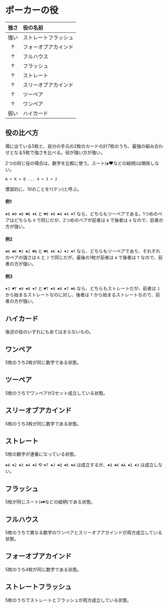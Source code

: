 # ポーカーの役

|強さ|役の名前            |
|:--:|:------------------ |
|強い|ストレートフラッシュ|
|↑  |フォーオブアカインド|
|↑  |フルハウス          |
|↑  |フラッシュ          |
|↑  |ストレート          |
|↑  |スリーオブアカインド|
|↑  |ツーペア            |
|↑  |ワンペア            |
|弱い|ハイカード          |

## 役の比べ方

場に出ている5枚と、自分の手元の2枚のカードの計7枚のうち、最強の組み合わせとなる5枚で強さを比べる。役が強い方が強い。

2つの同じ役の場合は、数字を比較に使う。スート(♠♥などの絵柄)は関係しない。

```
A > K > Q ... 4 > 3 > 2
```

慣習的に、10のことを`T`(テン)と呼ぶ。

#### 例1

`♠9 ♣9 ♠8 ♥8 ♦K` と `♥9 ♦9 ♣4 ♦4 ♦T` なら、どちらもツーペアである。1つめのペアはどちらも `9` で同じだが、2つめのペアが前者は `8` で後者は `4` なので、前者の方が強い。

#### 例2

`♠K ♣K ♥J ♣J ♥A` と `♥K ♦K ♠J ♦J ♠T` なら、どちらもツーペアであり、それぞれのペアの強さは `K` と `J` で同じだが、最後の1枚が前者は `A` で後者は `T` なので、前者の方が強い。

#### 例3

`♦J ♥T ♠9 ♠8 ♠7` と `♥T ♠9 ♠8 ♠7 ♣6` なら、どちらもストレートだが、前者は `J` から始まるストレートなのに対し、後者は `T` から始まるストレートなので、前者の方が強い。

## ハイカード

後述の役のいずれにもあてはまらないもの。

## ワンペア

5枚のうち2枚が同じ数字である状態。

## ツーペア

5枚のうちでワンペアが2セット成立している状態。

## スリーオブアカインド

5枚のうち3枚が同じ数字である状態。

## ストレート

5枚の数字が連番になっている状態。

`♠A ♠2 ♠3 ♠4 ♠5` や `♠T ♠J ♠Q ♠K ♠A` は成立するが、`♠Q ♠K ♠A ♠2 ♠3` は成立しない。

## フラッシュ

5枚が同じスート(`♠♥`などの絵柄)である状態。

## フルハウス

5枚のうちで異なる数字のワンペアとスリーオブアカインドが両方成立している状態。

## フォーオブアカインド

5枚のうち4枚が同じ数字である状態。

## ストレートフラッシュ

5枚のうちでストレートとフラッシュが両方成立している状態。
